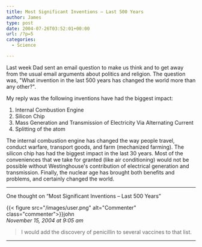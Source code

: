 ```yaml
---
title: Most Significant Inventions – Last 500 Years
author: James
type: post
date: 2004-07-26T03:52:01+00:00
url: /?p=5
categories:
  - Science

---
```

Last week Dad sent an email question to make us think and to get away from the usual email arguments about politics and religion. The question was, "What invention in the last 500 years has changed the world more than any other?".

My reply was the following inventions have had the biggest impact:

  1. Internal Combustion Engine
  2. Silicon Chip
  3. Mass Generation and Transmission of Electricity Via Alternating Current
  4. Splitting of the atom

The internal combustion engine has changed the way people travel, conduct warfare, transport goods, and farm (mechanized farming). The silicon chip has had the biggest impact in the last 30 years. Most of the conveniences that we take for granted (like air conditioning) would not be possible without Westinghouse's contribution of electrical generation and transmission. Finally, the nuclear age has brought both benefits and problems, and certainly changed the world.

****

One thought on “Most Significant Inventions – Last 500 Years”

{{< figure src="/images/user.png" alt="Commenter" class="commenter">}}john  
_November 15, 2004 at 9:05 am_

>I would add the discovery of penicillin to several vaccines to that list.

****
